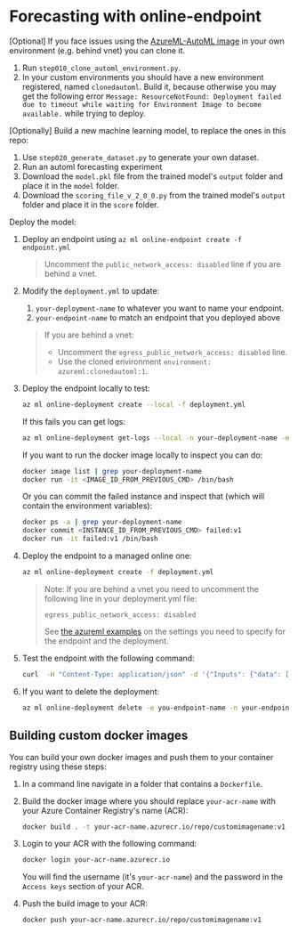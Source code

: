 # Forecasting with online-endpoint

[Optional] If you face issues using the [AzureML-AutoML image](https://ml.azure.com/environments/AzureML-AutoML/version/115) in your own environment (e.g. behind vnet) you can clone it.

1. Run `step010_clone_automl_environment.py`.
1. In your custom environments you should have a new environment registered, named `clonedautoml`. Build it, because otherwise you may get the following error `Message: ResourceNotFound: Deployment failed due to timeout while waiting for Environment Image to become available.` while trying to deploy.

[Optionally] Build a new machine learning model, to replace the ones in this repo:

1. Use `step020_generate_dataset.py` to generate your own dataset.
1. Run an automl forecasting experiment
1. Download the `model.pkl` file from the trained model's `output` folder and place it in the `model` folder.
1. Download the `scoring_file_v_2_0_0.py` from the trained model's `output` folder and place it in the `score` folder.

Deploy the model:

1. Deploy an endpoint using `az ml online-endpoint create -f endpoint.yml`
   > Uncomment the `public_network_access: disabled` line if you are behind a vnet.
1. Modify the `deployment.yml` to update:
   1. `your-deployment-name` to whatever you want to name your endpoint.
   1. `your-endpoint-name` to match an endpoint that you deployed above
   > If you are behind a vnet:
   >
   > - Uncomment the `egress_public_network_access: disabled` line.
   > - Use the cloned environment `environment: azureml:clonedautoml:1`.
   >
1. Deploy the endpoint locally to test:

   ```bash
   az ml online-deployment create --local -f deployment.yml
   ```

   If this fails you can get logs:

   ```bash
   az ml online-deployment get-logs --local -n your-deployment-name -e your-endpoint-name
   ```

   If you want to run the docker image locally to inspect you can do:

   ```bash
   docker image list | grep your-deployment-name
   docker run -it <IMAGE_ID_FROM_PREVIOUS_CMD> /bin/bash
   ```

   Or you can commit the failed instance and inspect that (which will contain the environment variables):

   ```bash
   docker ps -a | grep your-deployment-name
   docker commit <INSTANCE_ID_FROM_PREVIOUS_CMD> failed:v1
   docker run -it failed:v1 /bin/bash
   ```

1. Deploy the endpoint to a managed online one:

   ```bash
   az ml online-deployment create -f deployment.yml
   ```

   > Note: If you are behind a vnet you need to uncomment the following line in your deployment.yml file:
   >
   > `egress_public_network_access: disabled`
   >
   > See [the azureml examples](https://github.com/Azure/azureml-examples/tree/main/cli/endpoints/online/managed/vnet/sample) on the settings you need to specify for the endpoint and the deployment.

1. Test the endpoint with the following command:

   ```bash
   curl  -H "Content-Type: application/json" -d '{"Inputs": {"data": [{"DateCreated": "2022-07-07T00:00:00.000Z"}]},"GlobalParameters": {"quantiles": [0.025, 0.975]}}' -H "Authorization: Bearer KEY_FROM_ENDPOINT_PORTAL" -H "azureml-model-deployment: your-deployment-name" https://your-endpoint-name.region.inference.ml.azure.com/score
   ```

1. If you want to delete the deployment:

   ```bash
   az ml online-deployment delete -e you-endpoint-name -n your-endpoint-deployment-name
   ```

## Building custom docker images

You can build your own docker images and push them to your container registry using these steps:

1. In a command line navigate in a folder that contains a `Dockerfile`.
1. Build the docker image where you should replace `your-acr-name` with your Azure Container Registry's name (ACR):

   ```bash
   docker build . -t your-acr-name.azurecr.io/repo/customimagename:v1
   ```

1. Login to your ACR with the following command:

   ```bash
   docker login your-acr-name.azurecr.io
   ```

   You will find the username (it's `your-acr-name`) and the password in the `Access keys` section of your ACR.

1. Push the build image to your ACR:

   ```bash
   docker push your-acr-name.azurecr.io/repo/customimagename:v1
   ```

